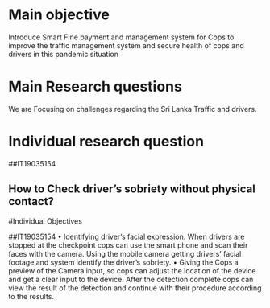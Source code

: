 # Main objective

Introduce Smart Fine payment and management system for Cops to improve the traffic management system and secure health of cops and drivers in this pandemic situation

# Main Research questions

We are Focusing on challenges regarding the Sri Lanka Traffic and drivers. 

# Individual research question

##IT19035154
## How to Check driver’s sobriety without physical contact?


#Individual Objectives

##IT19035154
•	Identifying driver’s facial expression. When drivers are stopped at the checkpoint cops can use the smart phone and scan their faces with the camera. Using the mobile camera getting drivers’ facial footage and system identify the driver’s sobriety.
•	Giving the Cops a preview of the Camera input, so cops can adjust the location of the device and get a clear input to the device. After the detection complete cops can view the result of the detection and continue with their procedure according to the results.


